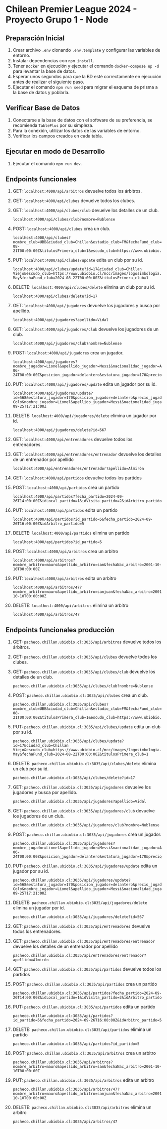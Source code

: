 # Chilean Premier League 2024 - Proyecto Grupo 1 - Node

## Preparación Inicial

1. Crear archivo `.env` clonando `.env.template` y configurar las variables de entorno.
2. Instalar dependencias con `npm install`.
3. Tener `Docker` en ejecución y ejecutar el comando `docker-compose up -d` para levantar la base de datos.
4. Esperar unos segundos para que la BD esté correctamente en ejecución antes de realizar el siguiente paso.
5. Ejecutar el comando `npm run seed` para migrar el esquema de prisma a la base de datos y poblarla.

## Verificar Base de Datos

1. Conectarse a la base de datos con el software de su preferencia, se recomienda `TablePlus` por su simpleza.
2. Para la conexión, utilizar los datos de las variables de entorno.
3. Verificar los campos creados en cada tabla.

## Ejecutar en modo de Desarrollo

1. Ejecutar el comando `npm run dev`.

## Endpoints funcionales

1.  GET: `localhost:4000/api/arbitros` devuelve todos los árbitros.

2.  GET: `localhost:4000/api/clubes` devuelve todos los clubes.

3.  GET: `localhost:4000/api/clubes/club` devuelve los detalles de un club.

        localhost:4000/api/clubes/club?nombre=Ñublense

4.  POST: `localhost:4000/api/clubes` crea un club.

        localhost:4000/api/clubes?nombre_club=UBB&ciudad_club=Chillan&estadio_club=FM&fechaFund_club=2024-08-21T00:00:00Z&titulosPrimera_club=1&escudo_club=https://www.ubiobio.cl/mcc/images/logosimbologia.png

5.  PUT: `localhost:4000/api/clubes/update` edita un club por su id.

        localhost:4000/api/clubes/update?id=17&ciudad_club=Chillan Viejo&escudo_club=https://www.ubiobio.cl/mcc/images/logosimbologia.png&estadio_club=Fernando May&fechaFund_club=2024-08-22T00:00:00Z&titulosPrimera_club=1

6.  DELETE: `localhost:4000/api/clubes/delete` elimina un club por su id.

        localhost:4000/api/clubes/delete?id=17

7.  GET: `localhost:4000/api/jugadores` devuelve los jugadores y busca por apellido.

        localhost:4000/api/jugadores?apellido=Vidal

8.  GET: `localhost:4000/api/jugadores/club` devuelve los jugadores de un club.

        localhost:4000/api/jugadores/club?nombre=Ñublense

9.  POST: `localhost:4000/api/jugadores` crea un jugador.

        localhost:4000/api/jugadores?nombre_jugador=Lionel&apellido_jugador=Messi&nacionalidad_jugador=Argentina&fechaNac_jugador=1986-06-24T00:00:00Z&posicion_jugador=delantero&estatura_jugador=170&precio_jugador=0&club_jugador=Palestino

10. PUT: `localhost:4000/api/jugadores/update` edita un jugador por su id.

        localhost:4000/api/jugadores/update?id=568&estatura_jugador=170&posicion_jugador=delantero&precio_jugador=0&club_jugador=Colo Colo&nombre_jugador=Lionel&apellido_jugador=Messi&nacionalidad_jugador=Argentina&fechaNac_jugador=2024-09-25T17:21:00Z

11. DELETE: `localhost:4000/api/jugadores/delete` elimina un jugador por id.

        localhost:4000/api/jugadores/delete?id=567

12. GET: `localhost:4000/api/entrenadores` devuelve todos los entrenadores.

13. GET: `localhost:4000/api/entrenadores/entrenador` devuelve los detalles de un entrenador por apellido

        localhost:4000/api/entrenadores/entrenador?apellido=Almirón

14. GET: `localhost:4000/api/partidos` devuelve todos los partidos

15. POST: `localhost:4000/api/partidos` crea un partido

        localhost:4000/api/partidos?fecha_partido=2024-09-26T14:00:00Z&idLocal_partido=1&idVisita_partido=2&idArbitro_partido=4

16. PUT: `localhost:4000/api/partidos` edita un partido

        localhost:4000/api/partidos?id_partido=5&fecha_partido=2024-09-26T16:00:00Z&idArbitro_partido=5

17. DELETE: `localhost:4000/api/partidos` elimina un partido

        localhost:4000/api/partidos?id_partido=5

18. POST: `localhost:4000/api/arbitros` crea un arbitro

        localhost:4000/api/arbitros?nombre_arbitro=mauro&apellido_arbitro=san&fechaNac_arbitro=2001-10-10T00:00:00Z

19. PUT: `localhost:4000/api/arbitros` edita un arbitro

        localhost:4000/api/arbitros/47?nombre_arbitro=mauro&apellido_arbitro=sanjuan&fechaNac_arbitro=2001-10-10T00:00:00Z

20. DELETE: `localhost:4000/api/arbitros` elimina un arbitro

        localhost:4000/api/arbitros/47

## Endpoints funcionales producción

1.  GET: `pacheco.chillan.ubiobio.cl:3035/api/arbitros` devuelve todos los árbitros.

2.  GET: `pacheco.chillan.ubiobio.cl:3035/api/clubes` devuelve todos los clubes.

3.  GET: `pacheco.chillan.ubiobio.cl:3035/api/clubes/club` devuelve los detalles de un club.

        pacheco.chillan.ubiobio.cl:3035/api/clubes/club?nombre=Ñublense

4.  POST: `pacheco.chillan.ubiobio.cl:3035/api/clubes` crea un club.

        pacheco.chillan.ubiobio.cl:3035/api/clubes?nombre_club=UBB&ciudad_club=Chillan&estadio_club=FM&fechaFund_club=2024-08-21T00:00:00Z&titulosPrimera_club=1&escudo_club=https://www.ubiobio.cl/mcc/images/logosimbologia.png

5.  PUT: `pacheco.chillan.ubiobio.cl:3035/api/clubes/update` edita un club por su id.

        pacheco.chillan.ubiobio.cl:3035/api/clubes/update?id=17&ciudad_club=Chillan Viejo&escudo_club=https://www.ubiobio.cl/mcc/images/logosimbologia.png&estadio_club=Fernando May&fechaFund_club=2024-08-22T00:00:00Z&titulosPrimera_club=1

6.  DELETE: `pacheco.chillan.ubiobio.cl:3035/api/clubes/delete` elimina un club por su id.

        pacheco.chillan.ubiobio.cl:3035/api/clubes/delete?id=17

7.  GET: `pacheco.chillan.ubiobio.cl:3035/api/jugadores` devuelve los jugadores y busca por apellido.

        pacheco.chillan.ubiobio.cl:3035/api/jugadores?apellido=Vidal

8.  GET: `pacheco.chillan.ubiobio.cl:3035/api/jugadores/club` devuelve los jugadores de un club.

        pacheco.chillan.ubiobio.cl:3035/api/jugadores/club?nombre=Ñublense

9.  POST: `pacheco.chillan.ubiobio.cl:3035/api/jugadores` crea un jugador.

        pacheco.chillan.ubiobio.cl:3035/api/jugadores?nombre_jugador=Lionel&apellido_jugador=Messi&nacionalidad_jugador=Argentina&fechaNac_jugador=1986-06-24T00:00:00Z&posicion_jugador=delantero&estatura_jugador=170&precio_jugador=0&club_jugador=Palestino

10. PUT: `pacheco.chillan.ubiobio.cl:3035/api/jugadores/update` edita un jugador por su id.

        pacheco.chillan.ubiobio.cl:3035/api/jugadores/update?id=568&estatura_jugador=170&posicion_jugador=delantero&precio_jugador=0&club_jugador=Colo Colo&nombre_jugador=Lionel&apellido_jugador=Messi&nacionalidad_jugador=Argentina&fechaNac_jugador=2024-09-25T17:21:00Z

11. DELETE: `pacheco.chillan.ubiobio.cl:3035/api/jugadores/delete` elimina un jugador por id.

        pacheco.chillan.ubiobio.cl:3035/api/jugadores/delete?id=567

12. GET: `pacheco.chillan.ubiobio.cl:3035/api/entrenadores` devuelve todos los entrenadores.

13. GET: `pacheco.chillan.ubiobio.cl:3035/api/entrenadores/entrenador` devuelve los detalles de un entrenador por apellido

        pacheco.chillan.ubiobio.cl:3035/api/entrenadores/entrenador?apellido=Almirón

14. GET: `pacheco.chillan.ubiobio.cl:3035/api/partidos` devuelve todos los partidos

15. POST: `pacheco.chillan.ubiobio.cl:3035/api/partidos` crea un partido

        pacheco.chillan.ubiobio.cl:3035/api/partidos?fecha_partido=2024-09-26T14:00:00Z&idLocal_partido=1&idVisita_partido=2&idArbitro_partido=4

16. PUT: `pacheco.chillan.ubiobio.cl:3035/api/partidos` edita un partido

        pacheco.chillan.ubiobio.cl:3035/api/partidos?id_partido=5&fecha_partido=2024-09-26T16:00:00Z&idArbitro_partido=5

17. DELETE: `pacheco.chillan.ubiobio.cl:3035/api/partidos` elimina un partido

        pacheco.chillan.ubiobio.cl:3035/api/partidos?id_partido=5

18. POST: `pacheco.chillan.ubiobio.cl:3035/api/arbitros` crea un arbitro

        pacheco.chillan.ubiobio.cl:3035/api/arbitros?nombre_arbitro=mauro&apellido_arbitro=san&fechaNac_arbitro=2001-10-10T00:00:00Z

19. PUT: `pacheco.chillan.ubiobio.cl:3035/api/arbitros` edita un arbitro

        pacheco.chillan.ubiobio.cl:3035/api/arbitros/47?nombre_arbitro=mauro&apellido_arbitro=sanjuan&fechaNac_arbitro=2001-10-10T00:00:00Z

20. DELETE: `pacheco.chillan.ubiobio.cl:3035/api/arbitros` elimina un arbitro

        pacheco.chillan.ubiobio.cl:3035/api/arbitros/47
